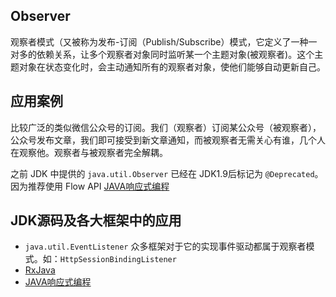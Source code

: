 Observer
------
观察者模式（又被称为发布-订阅（Publish/Subscribe）模式，它定义了一种一对多的依赖关系，让多个观察者对象同时监听某一个主题对象(被观察者)。这个主题对象在状态变化时，会主动通知所有的观察者对象，使他们能够自动更新自己。

## 应用案例
比较广泛的类似微信公众号的订阅。我们（观察者）订阅某公众号（被观察者），公众号发布文章，我们即可接受到新文章通知，而被观察者无需关心有谁，几个人在观察他。观察者与被观察者完全解耦。

之前 JDK 中提供的 `java.util.Observer` 已经在 JDK1.9后标记为 `@Deprecated`。因为推荐使用 Flow API [JAVA响应式编程](../面试/JAVA反应式编程.md)

## JDK源码及各大框架中的应用
* `java.util.EventListener` 众多框架对于它的实现事件驱动都属于观察者模式。如：`HttpSessionBindingListener`
* [RxJava](https://github.com/ReactiveX/RxJava)
* [JAVA响应式编程](../面试/JAVA反应式编程.md)
